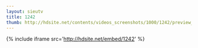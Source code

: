 ```yaml
---
layout: sieutv
title: 1242
thumb: http://hdsite.net/contents/videos_screenshots/1000/1242/preview_360p.mp4.jpg
---
```

{% include iframe src='http://hdsite.net/embed/1242' %}
 
